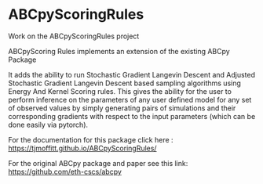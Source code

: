 # ABCpyScoringRules
Work on the ABCpyScoringRules project

ABCpyScoring Rules implements an extension of the existing ABCpy Package 

It adds the ability to run Stochastic Gradient Langevin Descent and Adjusted Stochastic Gradient Langevin Descent based sampling algorithms using Energy And Kernel Scoring rules. This gives the ability for the user to perform inference on the parameters of any user defined model for any set of observed values by simply generating pairs of simulations and their corresponding gradients with respect to the input parameters (which can be done easily via pytorch). 

For the documentation for this package click here : https://tjmoffitt.github.io/ABCpyScoringRules/

For the original ABCpy package and paper see this link: https://github.com/eth-cscs/abcpy

